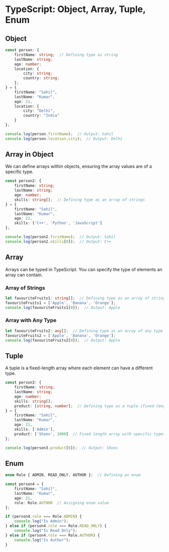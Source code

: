 # TypeScript: Object, Array, Tuple, Enum

## Object

```typescript
const person: {
    firstName: string;  // Defining type as string
    lastName: string;
    age: number;
    location: {
        city: string;
        country: string;
    };
} = {
    firstName: "Sahil",
    lastName: "Kumar",
    age: 21,
    location: {
        city: "Delhi",
        country: "India"
    }
};

console.log(person.firstName);  // Output: Sahil
console.log(person.location.city);  // Output: Delhi
```

## Array in Object

We can define arrays within objects, ensuring the array values are of a specific type.

```typescript
const person2: {
    firstName: string;
    lastName: string;
    age: number;
    skills: string[];  // Defining type as an array of strings
} = {
    firstName: "Sahil",
    lastName: "Kumar",
    age: 21,
    skills: ['C++', 'Python', 'JavaScript']
};

console.log(person2.firstName);  // Output: Sahil
console.log(person2.skills[0]);  // Output: C++
```

## Array

Arrays can be typed in TypeScript. You can specify the type of elements an array can contain.

### Array of Strings

```typescript
let favouriteFruits1: string[];  // Defining type as an array of strings
favouriteFruits1 = ['Apple', 'Banana', 'Orange'];
console.log(favouriteFruits1[0]);  // Output: Apple
```

### Array with Any Type

```typescript
let favouriteFruits2: any[];  // Defining type as an array of any type
favouriteFruits2 = ['Apple', 'Banana', 'Orange'];
console.log(favouriteFruits2[0]);  // Output: Apple
```

## Tuple

A tuple is a fixed-length array where each element can have a different type.

```typescript
const person3: {
    firstName: string;
    lastName: string;
    age: number;
    skills: string[];
    product: [string, number];  // Defining type as a tuple (fixed-length array)
} = {
    firstName: "Sahil",
    lastName: "Kumar",
    age: 21,
    skills: ['Admin'],
    product: ['Shoes', 1000]  // Fixed length array with specific types
};

console.log(person3.product[0]);  // Output: Shoes
```

## Enum

```typescript
enum Role { ADMIN, READ_ONLY, AUTHOR };  // Defining an enum

const person4 = {
    firstName: "Sahil",
    lastName: "Kumar",
    age: 21,
    role: Role.AUTHOR  // Assigning enum value
};

if (person4.role === Role.ADMIN) {
    console.log("Is Admin");
} else if (person4.role === Role.READ_ONLY) {
    console.log("Is Read Only");
} else if (person4.role === Role.AUTHOR) {
    console.log("Is Author");
}
```